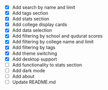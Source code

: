 - [x] Add search by name and limit
- [x] Add tags section
- [x] Add stats section
- [x] Add college display cards
- [x] Add data selection
- [x] Add filtering by school and qudurat scores
- [x] Add filtering by college name and limit
- [x] Add filtering by tags
- [x] Add theme switching
- [x] Add desktop support
- [ ] Add functionality to stats section
- [ ] Add dark mode
- [ ] Add about
- [ ] Update README.md

